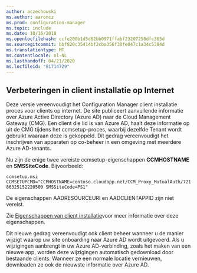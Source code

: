 ```yaml
---
author: aczechowski
ms.author: aaroncz
ms.prod: configuration-manager
ms.topic: include
ms.date: 10/16/2018
ms.openlocfilehash: ccfe200b1d5d62bb0971ffabf23207258dfc365d
ms.sourcegitcommit: bbf820c35414bf2cba356f30fe047c1a34c5384d
ms.translationtype: MT
ms.contentlocale: nl-NL
ms.lasthandoff: 04/21/2020
ms.locfileid: "81714729"
---
```

## <a name="improvements-to-internet-based-client-setup"></a><a name="bkmk_cmg"></a>Verbeteringen in client installatie op Internet
<!--1359181-->

Deze versie vereenvoudigt het Configuration Manager client installatie proces voor clients op internet. De site publiceert aanvullende informatie over Azure Active Directory (Azure AD) naar de Cloud Management Gateway (CMG). Een client die lid is van Azure AD, haalt deze informatie op uit de CMG tijdens het ccmsetup-proces, waarbij dezelfde Tenant wordt gebruikt waaraan deze is gekoppeld. Dit gedrag vereenvoudigt het inschrijven van apparaten op co-beheer in een omgeving met meerdere Azure AD-tenants. 

Nu zijn de enige twee vereiste ccmsetup-eigenschappen **CCMHOSTNAME** en **SMSSiteCode**. Bijvoorbeeld:

`ccmsetup.msi CCMSETUPCMD="CCMHOSTNAME=contoso.cloudapp.net/CCM_Proxy_MutualAuth/72186325152220500 SMSSiteCode=PS1"`

De eigenschappen AADRESOURCEURI en AADCLIENTAPPID zijn niet vereist.

Zie [Eigenschappen van client installatie](../../../clients/deploy/about-client-installation-properties.md)voor meer informatie over deze eigenschappen.

Dit nieuwe gedrag vereenvoudigt ook client beheer wanneer u de manier wijzigt waarop uw site onboarding naar Azure AD wordt uitgevoerd. Als u wijzigingen aanbrengt in uw Azure AD-verbinding, zoals het maken van een nieuwe app, worden deze wijzigingen automatisch gedownload door bestaande clients. Wanneer ze een normale locatie vernieuwen, downloaden ze ook de nieuwste informatie over Azure AD.


